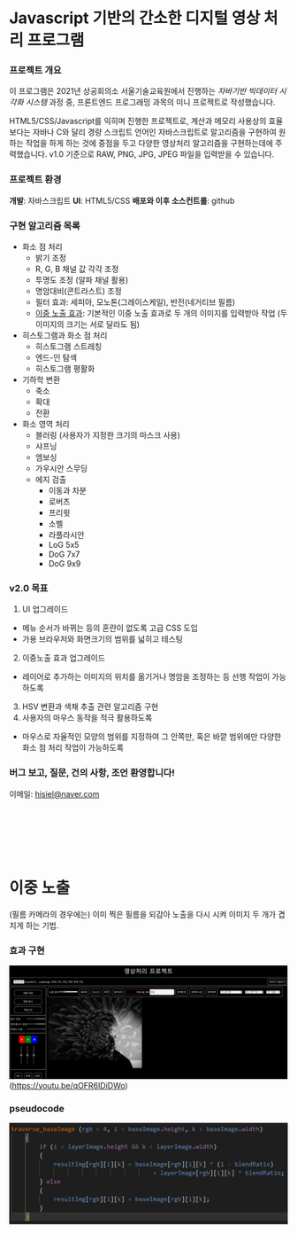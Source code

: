 # Javascript 기반의 간소한 디지털 영상 처리 프로그램

### 프로젝트 개요
이 프로그램은 2021년 상공회의소 서울기술교육원에서 진행하는 _자바기반 빅데이터 시각화 시스템_ 과정 중, 프론트엔드 프로그래밍 과목의 미니 프로젝트로 작성했습니다.

HTML5/CSS/Javascript를 익히며 진행한 프로젝트로, 계산과 메모리 사용상의 효율보다는 자바나 C와 달리 경량 스크립트 언어인 자바스크립트로 알고리즘을 구현하여 원하는 작업을 하게 하는 것에 중점을 두고 다양한 영상처리 알고리즘을 구현하는데에 주력했습니다. v1.0 기준으로 RAW, PNG, JPG, JPEG 파일을 입력받을 수 있습니다.

### 프로젝트 환경
**개발**: 자바스크립트
**UI**: HTML5/CSS
**배포와 이후 소스컨트롤**: github

### 구현 알고리즘 목록
* 화소 점 처리
  * 밝기 조정
  * R, G, B 채널 값 각각 조정
  * 투명도 조정 (알파 채널 활용)
  * 명암대비(콘트라스트) 조정
  * 필터 효과: 세피아, 모노톤(그레이스케일), 반전(네거티브 필름)
  * [이중 노출 효과](#이중-노출): 기본적인 이중 노출 효과로 두 개의 이미지를 입력받아 작업 (두 이미지의 크기는 서로 달라도 됨)
* 히스토그램과 화소 점 처리
  * 히스토그램 스트레칭
  * 엔드-인 탐색
  * 히스토그램 평활화
* 기하학 변환
  * 축소
  * 확대
  * 전환
* 화소 영역 처리
  * 블러링 (사용자가 지정한 크기의 마스크 사용)
  * 샤프닝
  * 엠보싱
  * 가우시안 스무딩
  * 에지 검출
    * 이동과 차분
    * 로버츠
    * 프리윗
    * 소벨
    * 라플라시안
    * LoG 5x5
    * DoG 7x7
    * DoG 9x9

### v2.0 목표
1. UI 업그레이드
  * 메뉴 순서가 바뀌는 등의 혼란이 없도록 고급 CSS 도입
  * 가용 브라우저와 화면크기의 범위를 넓히고 테스팅
2. 이중노출 효과 업그레이드
  * 레이어로 추가하는 이미지의 위치를 옮기거나 명암을 조정하는 등 선행 작업이 가능하도록
3. HSV 변환과 색채 추출 관련 알고리즘 구현
4. 사용자의 마우스 동작을 적극 활용하도록
  * 마우스로 자율적인 모양의 범위를 지정하여 그 안쪽만, 혹은 바깥 범위에만 다양한 화소 점 처리 작업이 가능하도록

### 버그 보고, 질문, 건의 사항, 조언 환영합니다!
이메일: hisiel@naver.com

<br><br><br><br><br>

# 이중 노출
(필름 카메라의 경우에는) 이미 찍은 필름을 되감아 노출을 다시 시켜 이미지 두 개가 겹치게 하는 기법.

### 효과 구현
![이중노출01](/images/doubleExp1.png)(https://youtu.be/qOFR6IDiDWo)

### pseudocode
![이중노출 pseudocode](/images/doubleExp_pseudocode.png)
